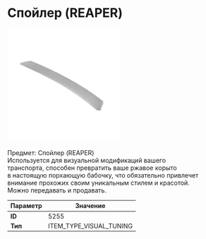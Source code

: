 # Спойлер (REAPER)

![Item Image](../img/5255.webp?raw=true)

Предмет: Спойлер (REAPER)<br>Используется для визуальной модификаций вашего<br>транспорта, способен превратить ваше ржавое корыто<br>в настоящую порхающую бабочку, что обязательно привлечет<br>внимание прохожих своим уникальным стилем и красотой.<br>Можно передавать и продавать.


| Параметр | Значение |
|----------|----------|
| **ID** | 5255 |
| **Тип** | ITEM_TYPE_VISUAL_TUNING |

